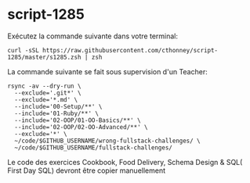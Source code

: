 # script-1285

Exécutez la commande suivante dans votre terminal:

```
curl -sSL https://raw.githubusercontent.com/cthonney/script-1285/master/s1285.zsh | zsh
```

La commande suivante se fait sous supervision d'un Teacher:
```
rsync -av --dry-run \
  --exclude='.git*' \
  --exclude='*.md' \
  --include='00-Setup/**' \
  --include='01-Ruby/**' \
  --include='02-OOP/01-OO-Basics/**' \
  --include='02-OOP/02-OO-Advanced/**' \
  --exclude='*' \
  ~/code/$GITHUB_USERNAME/wrong-fullstack-challenges/ \
  ~/code/$GITHUB_USERNAME/fullstack-challenges/
```

Le code des exercices Cookbook, Food Delivery, Schema Design & SQL( First Day SQL) devront être copier manuellement 
